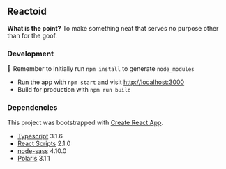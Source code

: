 ## Reactoid

**What is the point?** To make something neat that serves no purpose other than for the goof.

### Development

👋 Remember to initially run `npm install` to generate `node_modules`

- Run the app with `npm start` and visit [http://localhost:3000](http://localhost:3000)
- Build for production with `npm run build`

### Dependencies

This project was bootstrapped with [Create React App](https://github.com/facebook/create-react-app).

- [Typescript](https://github.com/Microsoft/TypeScript/releases/tag/v3.1.6) 3.1.6
- [React Scripts](https://github.com/facebook/create-react-app/releases/tag/v2.1.0) 2.1.0
- [node-sass](https://github.com/sass/node-sass/releases/tag/v4.10.0) 4.10.0
- [Polaris](https://github.com/Shopify/polaris-react/releases/tag/v3.1.1) 3.1.1
